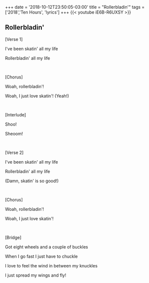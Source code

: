 +++
date = '2018-10-12T23:50:05-03:00'
title = "Rollerbladin'"
tags = ['2018','Ten Hours', 'lyrics']
+++
{{< youtube iE6B-R6UXSY >}}

## Rollerbladin'

[Verse 1]

I've been skatin' all my life

Rollerbladin' all my life

&nbsp;

[Chorus]

Woah, rollerbladin'!

Woah, I just love skatin'! (Yeah!)

&nbsp;

[Interlude]

Shoo!

Sheoom!

&nbsp;

[Verse 2]

I've been skatin' all my life

Rollerbladin' all my life

(Damn, skatin' is so good!)

&nbsp;

[Chorus]

Woah, rollerbladin'!

Woah, I just love skatin'!

&nbsp;

[Bridge]

Got eight wheels and a couple of buckles

When I go fast I just have to chuckle

I love to feel the wind in between my knuckles

I just spread my wings and fly!
